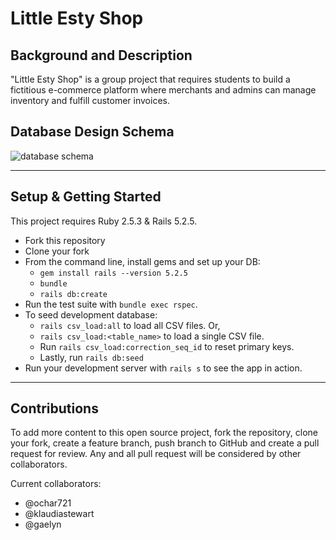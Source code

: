 # Little Esty Shop

## Background and Description

"Little Esty Shop" is a group project that requires students to build a fictitious e-commerce platform where merchants and admins can manage inventory and fulfill customer invoices.

## Database Design Schema
![database schema](https://i.ibb.co/VTSwJZ7/Screen-Shot-2021-04-27-at-9-30-32-PM.png)

---

## Setup & Getting Started

This project requires Ruby 2.5.3 & Rails 5.2.5.

* Fork this repository
* Clone your fork
* From the command line, install gems and set up your DB:
    * `gem install rails --version 5.2.5`
    * `bundle`
    * `rails db:create`
* Run the test suite with `bundle exec rspec`.
* To seed development database:
    * `rails csv_load:all` to load all CSV files. Or,
    * `rails csv_load:<table_name>` to load a single CSV file.
    * Run `rails csv_load:correction_seq_id` to reset primary keys.
    * Lastly, run `rails db:seed`
* Run your development server with `rails s` to see the app in action.

---

## Contributions

To add more content to this open source project, fork the repository, clone your fork, create a feature branch, push branch to GitHub and create a pull request for review. Any and all pull request will be considered by other collaborators.

Current collaborators:
  * @ochar721
  * @klaudiastewart
  * @gaelyn
